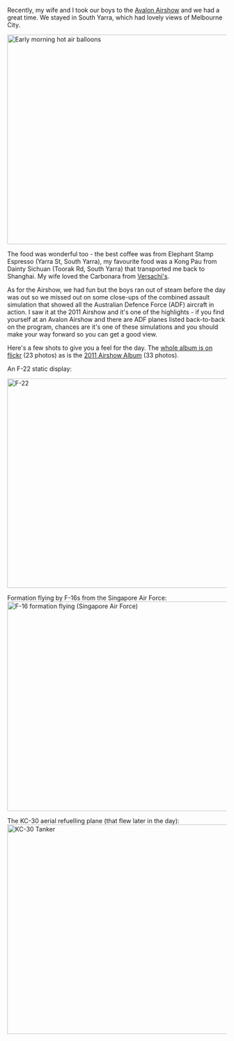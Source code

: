 <!--
.. title: Avalon Airshow 2015
.. slug: avalon-airshow-2015
.. date: 2015/03/09 18:27:47
.. tags: Travel, Photography
.. spellcheck_exceptions: Yarra,Toorak,Pau,Sichuan,Carbonara,Versachi's,ADF
.. is_orphan: False
.. link:
.. description:
-->

Recently, my wife and I took our boys to the [Avalon Airshow](http://www.airshow.com.au/airshow2015/PUBLIC/index.asp) and we had a great time. We stayed in South Yarra, which had lovely views of Melbourne City.

<a href="https://www.flickr.com/photos/edwin_steele/16101389873" title="Early morning hot air balloons"><img src="https://farm9.staticflickr.com/8604/16101389873_123ea1bfea_z.jpg" width="640" height="480" alt="Early morning hot air balloons"></a>

The food was wonderful too - the best coffee was from Elephant Stamp Espresso (Yarra St, South Yarra), my favourite food was a Kong Pau from Dainty Sichuan (Toorak Rd, South Yarra) that transported me back to Shanghai. My wife loved the Carbonara from [Versachi's](http://www.versachis.com.au).

As for the Airshow, we had fun but the boys ran out of steam before the day was out so we missed out on some close-ups of the combined assault simulation that showed all the Australian Defence Force (ADF) aircraft in action. I saw it at the 2011 Airshow and it's one of the highlights - if you find yourself at an Avalon Airshow and there are ADF planes listed back-to-back on the program, chances are it's one of these simulations and you should make your way forward so you can get a good view.

Here's a few shots to give you a feel for the day. The [whole album is on flickr](https://www.flickr.com/photos/edwin_steele/sets/72157651169410891/) (23 photos)
as is the [2011 Airshow Album](https://www.flickr.com/photos/edwin_steele/sets/72157632559155988/) (33 photos).

An F-22 static display:

<a href="https://www.flickr.com/photos/edwin_steele/16533949260" title="F-22"><img src="https://farm9.staticflickr.com/8675/16533949260_1e890bdba6_z.jpg" width="640" height="480" alt="F-22"></a>

Formation flying by F-16s from the Singapore Air Force:
<a href="https://www.flickr.com/photos/edwin_steele/16533922280" title="F-16 formation flying (Singapore Air Force)"><img src="https://farm9.staticflickr.com/8574/16533922280_f659db4b04_z.jpg" width="640" height="480" alt="F-16 formation flying (Singapore Air Force)"></a>

The KC-30 aerial refuelling plane (that flew later in the day):
<a href="https://www.flickr.com/photos/edwin_steele/16695450286" title="KC-30 Tanker"><img src="https://farm9.staticflickr.com/8573/16695450286_023d719a18_z.jpg" width="640" height="480" alt="KC-30 Tanker"></a>
